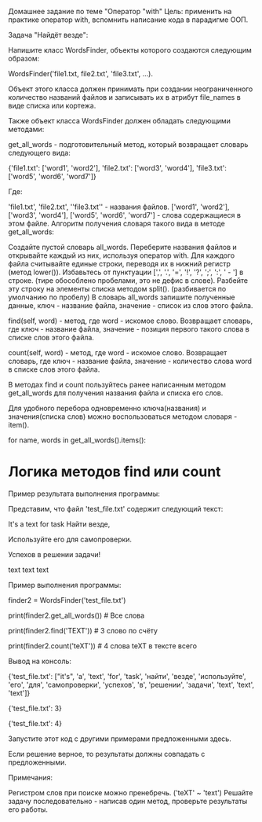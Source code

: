 Домашнее задание по теме "Оператор "with"
Цель: применить на практике оператор with, вспомнить написание кода в парадигме ООП.



Задача "Найдёт везде":

Напишите класс WordsFinder, объекты которого создаются следующим образом:

WordsFinder('file1.txt, file2.txt', 'file3.txt', ...).

Объект этого класса должен принимать при создании неограниченного количество названий файлов и записывать их в атрибут file_names в виде списка или кортежа.



Также объект класса WordsFinder должен обладать следующими методами:

get_all_words - подготовительный метод, который возвращает словарь следующего вида:

{'file1.txt': ['word1', 'word2'], 'file2.txt': ['word3', 'word4'], 'file3.txt': ['word5', 'word6', 'word7']}

Где:

'file1.txt', 'file2.txt', ''file3.txt'' - названия файлов.
['word1', 'word2'], ['word3', 'word4'], ['word5', 'word6', 'word7'] - слова содержащиеся в этом файле.
Алгоритм получения словаря такого вида в методе get_all_words:

Создайте пустой словарь all_words.
Переберите названия файлов и открывайте каждый из них, используя оператор with.
Для каждого файла считывайте единые строки, переводя их в нижний регистр (метод lower()).
Избавьтесь от пунктуации [',', '.', '=', '!', '?', ';', ':', ' - '] в строке. (тире обособлено пробелами, это не дефис в слове).
Разбейте эту строку на элементы списка методом split(). (разбивается по умолчанию по пробелу)
В словарь all_words запишите полученные данные, ключ - название файла, значение - список из слов этого файла.


find(self, word) - метод, где word - искомое слово. Возвращает словарь, где ключ - название файла, значение - позиция первого такого слова в списке слов этого файла.

count(self, word) - метод, где word - искомое слово. Возвращает словарь, где ключ - название файла, значение - количество слова word в списке слов этого файла.

В методах find и count пользуйтесь ранее написанным методом get_all_words для получения названия файла и списка его слов.

Для удобного перебора одновременно ключа(названия) и значения(списка слов) можно воспользоваться методом словаря - item().



for name, words in get_all_words().items():

  # Логика методов find или count



Пример результата выполнения программы:

Представим, что файл 'test_file.txt' содержит следующий текст:

It's a text for task Найти везде,

Используйте его для самопроверки.

Успехов в решении задачи!

text text text



Пример выполнения программы:

finder2 = WordsFinder('test_file.txt')

print(finder2.get_all_words()) # Все слова

print(finder2.find('TEXT')) # 3 слово по счёту

print(finder2.count('teXT')) # 4 слова teXT в тексте всего



Вывод на консоль:

{'test_file.txt': ["it's", 'a', 'text', 'for', 'task', 'найти', 'везде', 'используйте', 'его', 'для', 'самопроверки', 'успехов', 'в', 'решении', 'задачи', 'text', 'text', 'text']}

{'test_file.txt': 3}

{'test_file.txt': 4}



Запустите этот код с другими примерами предложенными здесь.

Если решение верное, то результаты должны совпадать с предложенными.



Примечания:

Регистром слов при поиске можно пренебречь. ('teXT' ~ 'text')
Решайте задачу последовательно - написав один метод, проверьте результаты его работы.
